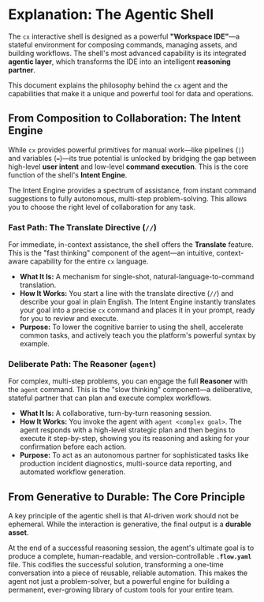 # Explanation: The Agentic Shell

The `cx` interactive shell is designed as a powerful **"Workspace IDE"**—a stateful environment for composing commands, managing assets, and building workflows. The shell's most advanced capability is its integrated **agentic layer**, which transforms the IDE into an intelligent **reasoning partner**.

This document explains the philosophy behind the `cx` agent and the capabilities that make it a unique and powerful tool for data and operations.

## From Composition to Collaboration: The Intent Engine

While `cx` provides powerful primitives for manual work—like pipelines (`|`) and variables (`=`)—its true potential is unlocked by bridging the gap between high-level **user intent** and low-level **command execution**. This is the core function of the shell's **Intent Engine**.

The Intent Engine provides a spectrum of assistance, from instant command suggestions to fully autonomous, multi-step problem-solving. This allows you to choose the right level of collaboration for any task.

### Fast Path: The Translate Directive (`//`)

For immediate, in-context assistance, the shell offers the **Translate** feature. This is the "fast thinking" component of the agent—an intuitive, context-aware capability for the entire `cx` language.

- **What It Is:** A mechanism for single-shot, natural-language-to-command translation.
- **How It Works:** You start a line with the translate directive (`//`) and describe your goal in plain English. The Intent Engine instantly translates your goal into a precise `cx` command and places it in your prompt, ready for you to review and execute.
- **Purpose:** To lower the cognitive barrier to using the shell, accelerate common tasks, and actively teach you the platform's powerful syntax by example.

### Deliberate Path: The Reasoner (`agent`)

For complex, multi-step problems, you can engage the full **Reasoner** with the `agent` command. This is the "slow thinking" component—a deliberative, stateful partner that can plan and execute complex workflows.

- **What It Is:** A collaborative, turn-by-turn reasoning session.
- **How It Works:** You invoke the agent with `agent <complex goal>`. The agent responds with a high-level strategic plan and then begins to execute it step-by-step, showing you its reasoning and asking for your confirmation before each action.
- **Purpose:** To act as an autonomous partner for sophisticated tasks like production incident diagnostics, multi-source data reporting, and automated workflow generation.

## From Generative to Durable: The Core Principle

A key principle of the agentic shell is that AI-driven work should not be ephemeral. While the interaction is generative, the final output is a **durable asset**.

At the end of a successful reasoning session, the agent's ultimate goal is to produce a complete, human-readable, and version-controllable **`.flow.yaml`** file. This codifies the successful solution, transforming a one-time conversation into a piece of reusable, reliable automation. This makes the agent not just a problem-solver, but a powerful engine for building a permanent, ever-growing library of custom tools for your entire team.
